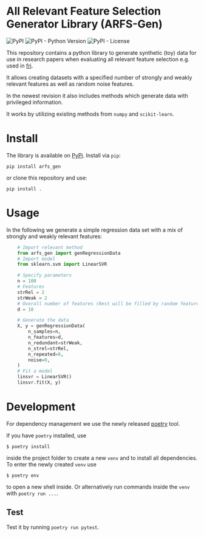 # All Relevant Feature Selection Generator Library (ARFS-Gen)
![PyPI](https://img.shields.io/pypi/v/arfs_gen)
![PyPI - Python Version](https://img.shields.io/pypi/pyversions/arfs_gen)
![PyPI - License](https://img.shields.io/pypi/l/arfs_gen)

This repository contains a python library to generate synthetic (toy) data for use in research papers when evaluating all relevant feature selection e.g.  used in [fri](https://github.com/lpfann/fri).

It allows creating datasets with a specified number of strongly and weakly relevant features as well as random noise features.

In the newest revision it also includes methods which generate data with privileged information.

It works by utilizing existing methods from `numpy` and `scikit-learn`.
# Install
The library is available on [PyPi](https://pypi.org/project/arfs-gen/).
Install via `pip`:
```shell
pip install arfs_gen
```
or clone this repository and use:
```shell
pip install .
```

# Usage
In the following we generate a simple regression data set with a mix of strongly and weakly relevant features:

```python
    # Import relevant method
    from arfs_gen import genRegressionData
    # Import model
    from sklearn.svm import LinearSVR

    # Specify parameters
    n = 100
    # Features
    strRel = 2
    strWeak = 2
    # Overall number of features (Rest will be filled by random features)
    d = 10

    # Generate the data
    X, y = genRegressionData(
        n_samples=n,
        n_features=d,
        n_redundant=strWeak,
        n_strel=strRel,
        n_repeated=0,
        noise=0,
    )
    # Fit a model
    linsvr = LinearSVR()
    linsvr.fit(X, y)
```

# Development
For dependency management we use the newly released [poetry](https://python-poetry.org/) tool.

If you have `poetry` installed, use
```shell
$ poetry install
```  
inside the project folder to create a new `venv` and to install all dependencies.
To enter the newly created `venv` use 
```shell 
$ poetry env
```
to open a new shell inside.
Or alternatively run commands inside the `venv` with `poetry run ...`.

## Test
Test it by running `poetry run pytest`.

